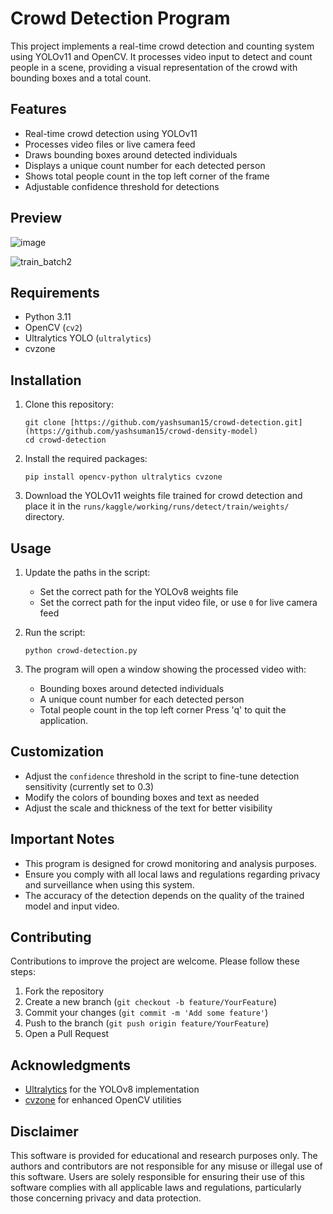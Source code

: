 # Crowd Detection Program

This project implements a real-time crowd detection and counting system using YOLOv11 and OpenCV. It processes video input to detect and count people in a scene, providing a visual representation of the crowd with bounding boxes and a total count.

## Features

- Real-time crowd detection using YOLOv11
- Processes video files or live camera feed
- Draws bounding boxes around detected individuals
- Displays a unique count number for each detected person
- Shows total people count in the top left corner of the frame
- Adjustable confidence threshold for detections

## Preview
![image](https://github.com/user-attachments/assets/09086bc7-90e3-479c-81db-ace67cfccbbf)

![train_batch2](https://github.com/user-attachments/assets/a9f85346-7d05-493d-8632-70fe0a3d19f9)



## Requirements

- Python 3.11
- OpenCV (`cv2`)
- Ultralytics YOLO (`ultralytics`)
- cvzone

## Installation

1. Clone this repository:
   ```
   git clone [https://github.com/yashsuman15/crowd-detection.git](https://github.com/yashsuman15/crowd-density-model)
   cd crowd-detection
   ```

2. Install the required packages:
   ```
   pip install opencv-python ultralytics cvzone
   ```

3. Download the YOLOv11 weights file trained for crowd detection and place it in the `runs/kaggle/working/runs/detect/train/weights/` directory.

## Usage

1. Update the paths in the script:
   - Set the correct path for the YOLOv8 weights file
   - Set the correct path for the input video file, or use `0` for live camera feed

2. Run the script:
   ```
   python crowd-detection.py
   ```

3. The program will open a window showing the processed video with:
   - Bounding boxes around detected individuals
   - A unique count number for each detected person
   - Total people count in the top left corner
   Press 'q' to quit the application.

## Customization

- Adjust the `confidence` threshold in the script to fine-tune detection sensitivity (currently set to 0.3)
- Modify the colors of bounding boxes and text as needed
- Adjust the scale and thickness of the text for better visibility

## Important Notes

- This program is designed for crowd monitoring and analysis purposes.
- Ensure you comply with all local laws and regulations regarding privacy and surveillance when using this system.
- The accuracy of the detection depends on the quality of the trained model and input video.

## Contributing

Contributions to improve the project are welcome. Please follow these steps:

1. Fork the repository
2. Create a new branch (`git checkout -b feature/YourFeature`)
3. Commit your changes (`git commit -m 'Add some feature'`)
4. Push to the branch (`git push origin feature/YourFeature`)
5. Open a Pull Request

## Acknowledgments

- [Ultralytics](https://github.com/ultralytics/ultralytics) for the YOLOv8 implementation
- [cvzone](https://github.com/cvzone/cvzone) for enhanced OpenCV utilities

## Disclaimer

This software is provided for educational and research purposes only. The authors and contributors are not responsible for any misuse or illegal use of this software. Users are solely responsible for ensuring their use of this software complies with all applicable laws and regulations, particularly those concerning privacy and data protection.
